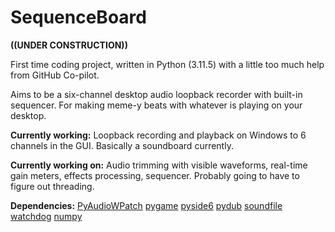 # SequenceBoard

**((UNDER CONSTRUCTION))**

First time coding project, written in Python (3.11.5) with a little too much help from GitHub Co-pilot. 

Aims to be a six-channel desktop audio loopback recorder with built-in sequencer. For making meme-y beats with whatever is playing on your desktop.

**Currently working:** Loopback recording and playback on Windows to 6 channels in the GUI. Basically a soundboard currently.

**Currently working on:** Audio trimming with visible waveforms, real-time gain meters, effects processing, sequencer. Probably going to have to figure out threading. 

**Dependencies:**
[PyAudioWPatch](https://github.com/s0d3s/PyAudioWPatch/)
[pygame](https://github.com/pygame/pygame)
[pyside6](https://pypi.org/project/PySide6/)
[pydub](https://github.com/jiaaro/pydub)
[soundfile](https://pypi.org/project/soundfile/)
[watchdog](https://pypi.org/project/watchdog/)
[numpy](https://github.com/numpy/numpy)

